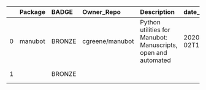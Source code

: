 |    | Package   | BADGE   | Owner_Repo      | Description                                                   | date_created         | last_commit          |   forks |   watchers |   stars | contributors                                              | homepage_url        | has_wiki   |   open_issues | has_downloads   |    Run_ID | Date       |   Pylint_score |   Pytest_score | Pip   | License   | Build   | Linux   | Mac   | Windows   | Linux_versions   | Mac_versions   | Windows_versions   | badge_color   | Github_event_name   |
|---:|:----------|:--------|:----------------|:--------------------------------------------------------------|:---------------------|:---------------------|--------:|-----------:|--------:|:----------------------------------------------------------|:--------------------|:-----------|--------------:|:----------------|----------:|:-----------|---------------:|---------------:|:------|:----------|:--------|:--------|:------|:----------|:-----------------|:---------------|:-------------------|:--------------|:--------------------|
|  0 | manubot   | BRONZE  | cgreene/manubot | Python utilities for Manubot: Manuscripts, open and automated | 2020-03-02T14:33:49Z | 2020-03-05T19:31:18Z |       0 |          0 |       0 | https://api.github.com/repos/cgreene/manubot/contributors | https://manubot.org | True       |             0 | True            | 124061680 | 2020-06-03 |           7.67 |             11 | True  | True      | True    | 3.6 3.7 |       |           | ubuntu-latest    |                |                    | 0x9c5221      | push                |
|  1 |           | BRONZE  |                 |                                                               |                      |                      |     nan |        nan |     nan |                                                           |                     |            |           nan |                 | 125038630 | 2020-06-04 |           6.84 |              0 | True  | True      | True    | 3.6 3.7 |       |           | ubuntu-latest    |                |                    | 0x9c5221      | push                |